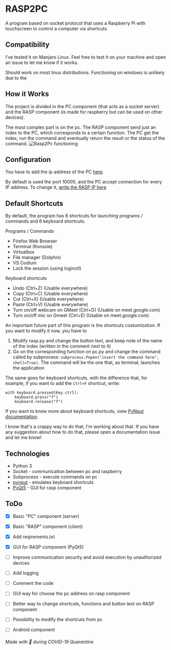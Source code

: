 # RASP2PC
A program based on socket protocol that uses a Raspberry Pi with touchscreen to control a computer via shortcuts

## Compatibility
I've tested it on Manjaro Linux.
Feel free to test it on your machine and open an issue to let me know if it works.

Should work on most linux distributions.
Functioning on windows is unlikely due to the 

## How it Works
The project is divided in the PC component (that acts as a socket server) and the RASP component (is made for raspberry but can be used on other devices).

The most complex part is on the pc. The RASP component send just an index to the PC, which corresponds to a certain function. The PC get the index, run the command and eventually return the result or the status of the command.
![Rasp2Pc functioning](https://user-images.githubusercontent.com/60071372/81484790-cd6d1480-9248-11ea-8d92-9ec84f5cc686.png)

## Configuration
You have to add the ip address of the PC [here](https://github.com/seepiol/Rasp2Pc/blob/master/rasp.py#L25).

By default is used the port 10000, and the PC accept connection for every IP address. To change it, [write the RASP IP here](https://github.com/seepiol/Rasp2Pc/blob/master/pc.py#L27)

## Default Shortcuts
By default, the program has 6 shortcuts for launching programs / commands and 6 keyboard shortcuts.

Programs / Commands

- Firefox Web Browser
- Terminal (Konsole)
- Virtualbox
- File manager (Dolphin)
- VS Codium
- Lock the session (using loginctl)

Keyboard shortcuts

- Undo (Ctrl+Z) (Usable everywhere)
- Copy (Ctrl+C) (Usable everywhere)
- Cut (Ctrl+X) (Usable everywhere)
- Paste (Ctrl+V) (Usable everywhere)
- Turn on/off webcam on GMeet (Ctrl+D) (Usable on meet.google.com)
- Turn on/off mic on Gmeet (Ctrl+E) (Usable on meet.google.com)

An important future part of this program is the shortcuts costumization. If you want to modify it now, you have to 

1) Modify rasp.py and change the button text, and keep note of the name of the index (written in the comment next to it)
2) Go on the corresponding function on pc.py and change the command called by subprocess: `subprocess.Popen("insert the command here", shell=True)`. The command will be the one that, as terminal, launches the application

The same goes for keyboard shortcuts, with the difference that, for example, if you want to add the `Ctrl+F` shortcut, write:

```
with keyboard.pressed(Key.ctrl):
    keyboard.press("f")
    keyboard.release("f")
```
If you want to know more about keyboard shortcuts, view [PyNput documentation](https://pynput.readthedocs.io/en/latest/keyboard.html).


I know that's a crappy way to do that, I'm working about that. If you have any suggestion about how to do that, please open a documentation issue and let me know!


## Technologies
- Python 3
- Socket - communication between pc and raspberry
- Subprocess - execute commands on pc
- [pynput](https://pypi.org/project/pynput) - emulates keyboard shortcuts
- [PyQt5](https://riverbankcomputing.com/software/pyqt/) - GUI for rasp component

## ToDo
- [x] Basic "PC" component (server)
- [x] Basic "RASP" component (client)
- [x] Add reqirements.txt
- [X] GUI for RASP component (PyQt5)
- [ ] Improve communication security and avoid execution by unauthorized devices
- [ ] Add logging
- [ ] Comment the code
- [ ] GUI way for choose the pc address on rasp component
- [ ] Better way to change shortcuts, functions and button text on RASP component
- [ ] Possibility to modify the shortcuts from pc
- [ ] Android component


###### Made with 🖤 during COVID-19 Quarantine
